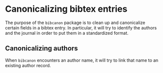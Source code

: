 # Canonicalizing bibtex entries

The purpose of the ``bibcanon`` package is to clean up and canonicalize certain fields
in a bibtex entry. In particular, it will try to identify the authors and the journal
in order to put them in a standardized format.

## Canonicalizing authors
 When ``bibcanon`` encounters an author name, it will try to link that name to an
 existing author record.